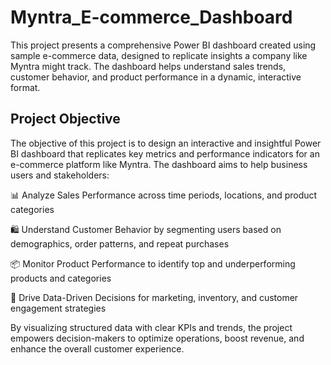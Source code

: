 # Myntra_E-commerce_Dashboard
This project presents a comprehensive Power BI dashboard created using sample e-commerce data, designed to replicate insights a company like Myntra might track. The dashboard helps understand sales trends, customer behavior, and product performance in a dynamic, interactive format.
## Project Objective
The objective of this project is to design an interactive and insightful Power BI dashboard that replicates key metrics and performance indicators for an e-commerce platform like Myntra. The dashboard aims to help business users and stakeholders:

📊 Analyze Sales Performance across time periods, locations, and product categories

🛍️ Understand Customer Behavior by segmenting users based on demographics, order patterns, and repeat purchases

📦 Monitor Product Performance to identify top and underperforming products and categories

🚀 Drive Data-Driven Decisions for marketing, inventory, and customer engagement strategies

By visualizing structured data with clear KPIs and trends, the project empowers decision-makers to optimize operations, boost revenue, and enhance the overall customer experience.
